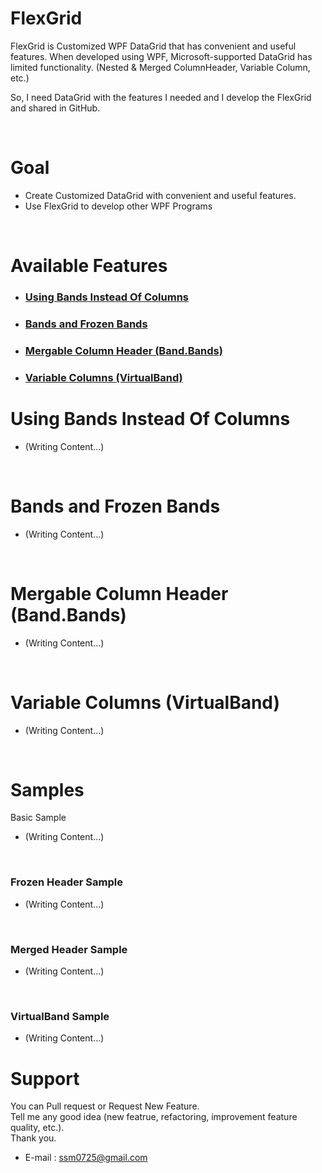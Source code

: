 # FlexGrid

FlexGrid is Customized WPF DataGrid that has convenient and useful features.
When developed using WPF, Microsoft-supported DataGrid has limited functionality. (Nested & Merged ColumnHeader, Variable Column, etc.)

So, I need DataGrid with the features I needed and I develop the FlexGrid and shared in GitHub.

<br>

# Goal

- Create Customized DataGrid with convenient and useful features.
- Use FlexGrid to develop other WPF Programs

<br>

# Available Features

- ### [Using Bands Instead Of Columns](#using-bands-instead-of-columns)
- ### [Bands and Frozen Bands](#bands-and-frozen-bands)
- ### [Mergable Column Header (Band.Bands)](#mergable-column-header-bandbands)
- ### [Variable Columns (VirtualBand)](#variable-columns-virtualband)

# Using Bands Instead Of Columns

- (Writing Content...)

<br>

# Bands and Frozen Bands

- (Writing Content...)

<br>

# Mergable Column Header (Band.Bands)

- (Writing Content...)

<br>

# Variable Columns (VirtualBand)

- (Writing Content...)

<br>

# Samples

Basic Sample

- (Writing Content...)

<br>

### Frozen Header Sample

- (Writing Content...)

<br>

### Merged Header Sample

- (Writing Content...)

<br>

### VirtualBand Sample

- (Writing Content...)

# Support

You can Pull request or Request New Feature.<br>
Tell me any good idea (new featrue, refactoring, improvement feature quality, etc.).<br>
Thank you.

- E-mail : ssm0725@gmail.com
